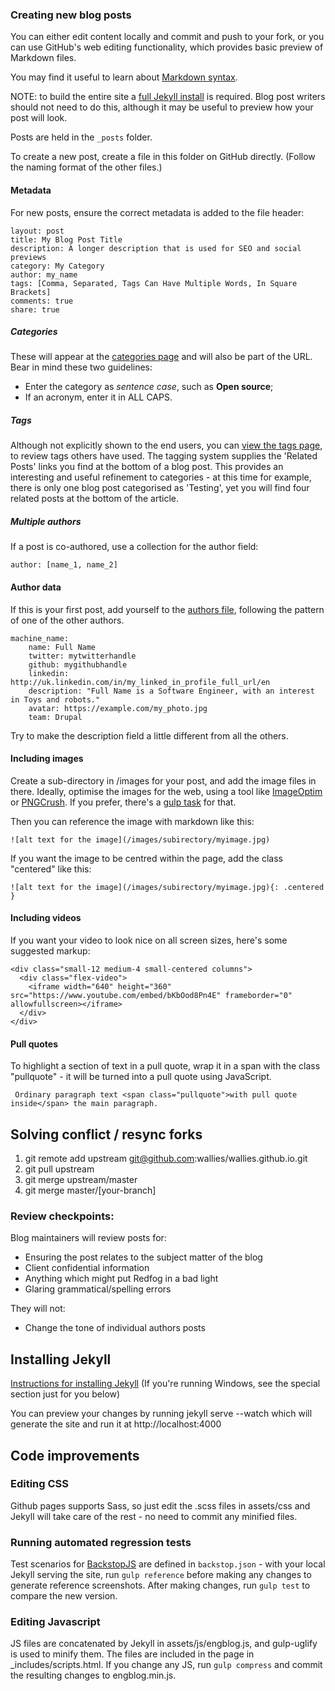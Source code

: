 
### Creating new blog posts

You can either edit content locally and commit and push to your fork, or you can use GitHub's web editing functionality, which provides basic preview of Markdown files.
 
You may find it useful to learn about [Markdown syntax](http://daringfireball.net/projects/markdown/syntax).
   
NOTE: to build the entire site a [full Jekyll install](#installing-jekyll) is required. Blog post writers should not need to do this, although it may be useful to preview how your post will look.

Posts are held in the ```_posts``` folder.

To create a new post, create a file in this folder on GitHub directly. (Follow the naming format of the other files.)

#### Metadata
For new posts, ensure the correct metadata is added to the file header:

    layout: post  
    title: My Blog Post Title    
    description: A longer description that is used for SEO and social previews  
    category: My Category  
    author: my_name  
    tags: [Comma, Separated, Tags Can Have Multiple Words, In Square Brackets]  
    comments: true
    share: true

##### Categories
These will appear at the [categories page](http://wallies.github.io/categories/) and will also be part of the URL. Bear in mind these two guidelines:

* Enter the category as _sentence case_, such as __Open source__;
* If an acronym, enter it in ALL CAPS.

##### Tags
Although not explicitly shown to the end users, you can [view the tags page](http://wallies.github.io/tags/), to review tags others have used. The tagging system supplies the 'Related Posts' links you find at the bottom of a blog post. This provides an interesting and useful refinement to categories - at this time for example, there is only one blog post categorised as 'Testing', yet you will find four related posts at the bottom of the article.

##### Multiple authors
If a post is co-authored, use a collection for the author field:  

    author: [name_1, name_2]

#### Author data
If this is your first post, add yourself to the [authors file](https://github.com/wallies/wallies.github.io/blob/master/_data/authors.yml), following the pattern of one of the other authors.

    machine_name:
        name: Full Name
        twitter: mytwitterhandle
        github: mygithubhandle
        linkedin: http://uk.linkedin.com/in/my_linked_in_profile_full_url/en
        description: "Full Name is a Software Engineer, with an interest in Toys and robots."
        avatar: https://example.com/my_photo.jpg
        team: Drupal

Try to make the description field a little different from all the others.

#### Including images
Create a sub-directory in /images for your post, and add the image files in there. Ideally, optimise the images for the web, using a tool like [ImageOptim](https://imageoptim.com/) or [PNGCrush](http://pngcrush.com/). If you prefer, there's a [gulp task](https://github.com/wallies/wallies.github.io/blob/master/gulpfile.js) for that.

Then you can reference the image with markdown like this:

    ![alt text for the image](/images/subirectory/myimage.jpg)
    
If you want the image to be centred within the page, add the class "centered" like this:

    ![alt text for the image](/images/subirectory/myimage.jpg){: .centered }

#### Including videos

If you want your video to look nice on all screen sizes, here's some suggested markup:

    <div class="small-12 medium-4 small-centered columns">
      <div class="flex-video">
        <iframe width="640" height="360" src="https://www.youtube.com/embed/bKbOod8Pn4E" frameborder="0" allowfullscreen></iframe>
      </div>
    </div>
    
#### Pull quotes

To highlight a section of text in a pull quote, wrap it in a span with the class "pullquote" - it will be turned into a pull quote using JavaScript.
     
     Ordinary paragraph text <span class="pullquote">with pull quote inside</span> the main paragraph.

## Solving conflict / resync forks

1. git remote add upstream git@github.com:wallies/wallies.github.io.git
2. git pull upstream
3. git merge upstream/master
4. git merge master/[your-branch]


### Review checkpoints:

Blog maintainers will review posts for:

* Ensuring the post relates to the subject matter of the blog
* Client confidential information
* Anything which might put Redfog in a bad light
* Glaring grammatical/spelling errors

They will not:

* Change the tone of individual authors posts


## Installing Jekyll

[Instructions for installing Jekyll](http://jekyllrb.com/docs/installation/) (If you're running Windows, see the special section just for you below)

You can preview your changes by running jekyll serve --watch which will generate the site and run it at http://localhost:4000

## Code improvements

### Editing CSS
Github pages supports Sass, so just edit the .scss files in assets/css and Jekyll will take care of the rest - no need to commit any minified files.

### Running automated regression tests
Test scenarios for [BackstopJS](https://github.com/garris/BackstopJS) are defined in `backstop.json` - with your local Jekyll serving the site, run `gulp reference` before making any changes to generate reference screenshots. After making changes, run `gulp test` to compare the new version.  

### Editing Javascript
JS files are concatenated by Jekyll in assets/js/engblog.js, and gulp-uglify is used to minify them. The files are included in the page in _includes/scripts.html.
If you change any JS, run ```gulp compress``` and commit the resulting changes to engblog.min.js.
